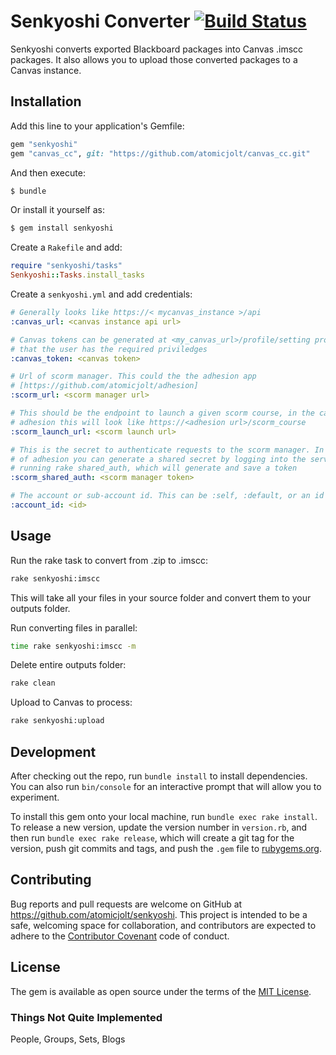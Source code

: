# Senkyoshi Converter [![Build Status](https://travis-ci.org/atomicjolt/senkyoshi.svg?branch=master)](https://travis-ci.org/atomicjolt/senkyoshi)

Senkyoshi converts exported Blackboard packages into Canvas .imscc packages. It also allows you to upload those converted packages to a Canvas instance.

## Installation

Add this line to your application's Gemfile:

```ruby
gem "senkyoshi"
gem "canvas_cc", git: "https://github.com/atomicjolt/canvas_cc.git"
```

And then execute:
```sh
$ bundle
```

Or install it yourself as:
```sh
$ gem install senkyoshi
```

Create a `Rakefile` and add:
```ruby
require "senkyoshi/tasks"
Senkyoshi::Tasks.install_tasks
```

Create a `senkyoshi.yml` and add credentials:
```yaml
# Generally looks like https://< mycanvas_instance >/api
:canvas_url: <canvas instance api url>

# Canvas tokens can be generated at <my_canvas_url>/profile/setting provided
# that the user has the required priviledges
:canvas_token: <canvas token>

# Url of scorm manager. This could the the adhesion app
# [https://github.com/atomicjolt/adhesion]
:scorm_url: <scorm manager url>

# This should be the endpoint to launch a given scorm course, in the case of
# adhesion this will look like https://<adhesion url>/scorm_course
:scorm_launch_url: <scorm launch url>

# This is the secret to authenticate requests to the scorm manager. In the case
# of adhesion you can generate a shared secret by logging into the server and
# running rake shared_auth, which will generate and save a token
:scorm_shared_auth: <scorm manager token>

# The account or sub-account id. This can be :self, :default, or an id
:account_id: <id>
```

## Usage

Run the rake task to convert from .zip to .imscc:
```sh
rake senkyoshi:imscc
```
This will take all your files in your source folder and convert them to your outputs folder.

Run converting files in parallel:
```sh
time rake senkyoshi:imscc -m
```

Delete entire outputs folder:
```sh
rake clean
```

Upload to Canvas to process:
```sh
rake senkyoshi:upload
```

## Development

After checking out the repo, run `bundle install` to install dependencies. You can also run `bin/console` for an interactive prompt that will allow you to experiment.

To install this gem onto your local machine, run `bundle exec rake install`. To release a new version, update the version number in `version.rb`, and then run `bundle exec rake release`, which will create a git tag for the version, push git commits and tags, and push the `.gem` file to [rubygems.org](https://rubygems.org).

## Contributing

Bug reports and pull requests are welcome on GitHub at https://github.com/atomicjolt/senkyoshi. This project is intended to be a safe, welcoming space for collaboration, and contributors are expected to adhere to the [Contributor Covenant](http://contributor-covenant.org) code of conduct.


## License

The gem is available as open source under the terms of the [MIT License](http://opensource.org/licenses/MIT).


### Things Not Quite Implemented
People, Groups, Sets, Blogs
